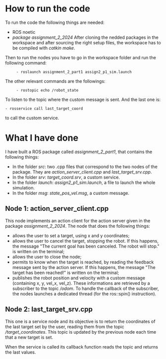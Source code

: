 # How to run the code

To run the code the following things are needed:
- ROS noetic
- *package assignment_2_2024*
After cloning the nedded packages in the workspace and after sourcing the right setup files, the workspace has to be compiled with *catkin make*.

Then to run the nodes you have to go in the workspace folder and run the following command:

		 - roslaunch assignment_2_part1 assign2_p1_sim.launch
The other relevant commands are the followings:

		 - rostopic echo /robot_state

To listen to the topic where the custom message is sent.
And the last one is:

	- rosservice call last_target_coord

to call the custom service.


# What I have done
I have built a ROS package  called *assignment_2_part1*, that contains the following things:
- In the folder *src*: two .cpp files that correspond to the two nodes of the package. They are *action_server_client.cpp* and *last_target_srv.cpp*.
- In the folder *srv*: *target_coord.srv*, a custom service.
- In the folder *launch*: *assign2_p1_sim.launch*, a file to launch the whole simulation.
- In the folder *msg*: *state_pos_vel.msg*, a custom message.

## Node 1: action_server_client.cpp

This node implements an action client for the action server given in the package *assignment_2_2024*.
The node that does the following things:
- allows the user to set a target, using x and y coordinates;
- allows the user to cancel the target, stopping the robot. If this happens, the message "The current goal has been canceled. The robot will stop." is written on the terminal;
- allows the user to close the node;
- permits to know when the target is reached, by reading the feedback message sent by the action server. If this happens, the message "The target has been reached!" is written on the terminal;
- publishes the robot position and velocity with a custom message (containing x, y, vel_x, vel_z). These informations are retrieved by a subscriber to the topic */odom*. To handle the callback of the subscriber, the nodes launches a dedicated thread (for the ros::spin() instruction). 

## Node 2: last_target_srv.cpp

This one is a service node and its objective is to return the coordinates of the last target set by the user, reading them from the topic */target_coordinates*.
This topic is updated by the previous node each time that a new target is set.

When the service is called its callback function reads the topic and returns the last values. 
